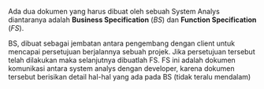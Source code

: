Ada dua dokumen yang harus dibuat oleh sebuah System Analys diantaranya adalah **Business Specification** (_BS_) dan **Function Specification** (_FS_).

BS, dibuat sebagai jembatan antara pengembang dengan client untuk mencapai persetujuan berjalannya sebuah projek. Jika persetujuan tersebut telah dilakukan maka selanjutnya dibuatlah FS. FS ini adalah dokumen komunikasi antara system analys dengan developer, karena dokumen tersebut berisikan detail hal-hal yang ada pada BS (tidak teralu mendalam)
